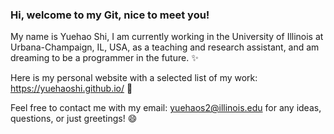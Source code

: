 ### Hi, welcome to my Git, nice to meet you!

My name is Yuehao Shi, I am currently working in the University of Illinois at Urbana-Champaign, IL, USA, as a teaching and research assistant, and am dreaming to be a programmer in the future. ✨

Here is my personal website with a selected list of my work: https://yuehaoshi.github.io/ 🌱

Feel free to contact me with my email: yuehaos2@illinois.edu for any ideas, questions, or just greetings! 😄

<!--
**yuehaoshi/yuehaoshi** is a ✨ _special_ ✨ repository because its `README.md` (this file) appears on your GitHub profile.

Here are some ideas to get you started:

- 🔭 I’m currently working on ...
- 🌱 I’m currently learning ...
- 👯 I’m looking to collaborate on ...
- 🤔 I’m looking for help with ...
- 💬 Ask me about ...
- 📫 How to reach me: ...
- 😄 Pronouns: ...
- ⚡ Fun fact: ...
-->
